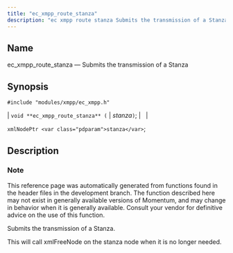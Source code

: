 ```yaml
---
title: "ec_xmpp_route_stanza"
description: "ec xmpp route stanza Submits the transmission of a Stanza void ec xmpp route stanza stanza xml Node Ptr stanza This reference page was automatically generated from functions found in the header files in the development branch The function described here may not exist in generally available versions of Momentum..."
---
```


<a name="apis.ec_xmpp_route_stanza"></a> 
## Name

ec_xmpp_route_stanza — Submits the transmission of a Stanza

## Synopsis

`#include "modules/xmpp/ec_xmpp.h"`

| `void **ec_xmpp_route_stanza** (` | <var class="pdparam">stanza</var>`)`; |   |

`xmlNodePtr <var class="pdparam">stanza</var>`;<a name="idp64600528"></a> 
## Description

### Note

This reference page was automatically generated from functions found in the header files in the development branch. The function described here may not exist in generally available versions of Momentum, and may change in behavior when it is generally available. Consult your vendor for definitive advice on the use of this function.

Submits the transmission of a Stanza.

This will call xmlFreeNode on the stanza node when it is no longer needed.